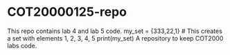 # COT20000125-repo
This repo contains lab 4 and lab 5 code.
my_set = {333,22,1}   # This creates a set with elements 1, 2, 3, 4, 5
print(my_set)
A repository to keep COT2000 labs code.
